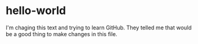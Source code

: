 # hello-world
I'm chaging this text and trying to learn GitHub. They telled me that would be a good thing to make changes in this file.
